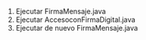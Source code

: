  1) Ejecutar FirmaMensaje.java
 2) Ejecutar AccesoconFirmaDigital.java
 3) Ejecutar de nuevo FirmaMensaje.java